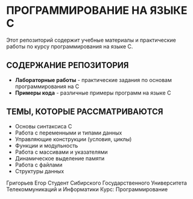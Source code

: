 # ПРОГРАММИРОВАНИЕ НА ЯЗЫКЕ C

Этот репозиторий содержит учебные материалы и практические работы по курсу программирования на языке C.

## СОДЕРЖАНИЕ РЕПОЗИТОРИЯ

- **Лабораторные работы** - практические задания по основам программирования на C
- **Примеры кода** - различные примеры программ на языке C

## ТЕМЫ, КОТОРЫЕ РАССМАТРИВАЮТСЯ

- Основы синтаксиса C
- Работа с переменными и типами данных
- Управляющие конструкции (условия, циклы)
- Функции и модульность
- Работа с массивами и указателями
- Динамическое выделение памяти
- Работа с файлами
- Структуры данных

Григорьев Егор
Студент Сибирского Государственного Университета Телекоммуникаций и Информатики
Курс: Программирование

